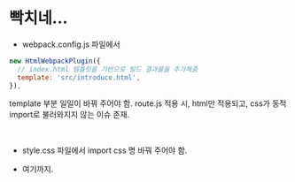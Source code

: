 # 빡치네...

- webpack.config.js 파일에서

```js
new HtmlWebpackPlugin({
  // index.html 템플릿을 기반으로 빌드 결과물을 추가해줌
  template: 'src/introduce.html',
}),
```

template 부분 일일이 바꿔 주어야 함. route.js 적용 시, html만 적용되고, css가 동적 import로 불러와지지 않는 이슈 존재.

<br/>

- style.css 파일에서 import css 명 바꿔 주어야 함.

- 여기까지.
